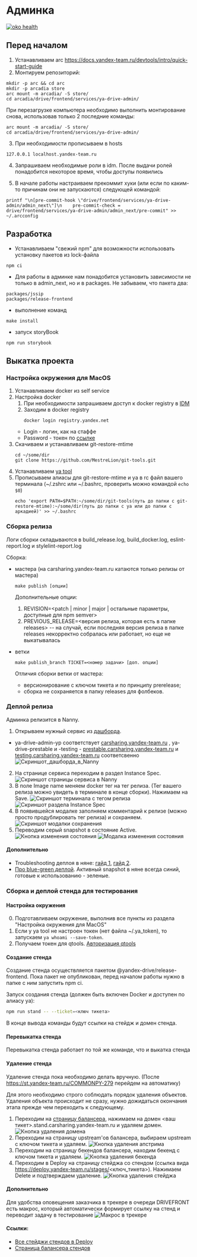 # Админка
[![oko health](https://oko.yandex-team.ru/badges/repo.svg?repoName=carsharing/ya-drive-admin&vcs=github&repoFilter=admin_next)](https://oko.yandex-team.ru/github/carsharing/ya-drive-admin?repoFilter=admin_next)

## Перед началом
1. Устанавливаем arc https://docs.yandex-team.ru/devtools/intro/quick-start-guide
2. Монтируем репозиторий:
```
mkdir -p arc && cd arc
mkdir -p arcadia store
arc mount -m arcadia/ -S store/
cd arcadia/drive/frontend/services/ya-drive-admin/
```

При перезагрузке компьютера необходимо выполнить монтирование снова, использовав только 2 последние команды:
```
arc mount -m arcadia/ -S store/
cd arcadia/drive/frontend/services/ya-drive-admin/
```

3. При необходимости прописываем в hosts
```
127.0.0.1 localhost.yandex-team.ru
```

4. Запрашиваем необходимые роли в idm. После выдачи ролей понадобится некоторое время, чтобы доступы появились

5. В начале работы настраиваем прекоммит хуки (или если по каким-то причинам они не запускаются) следующей командой:
```
printf "\n[pre-commit-hook \"drive/frontend/services/ya-drive-admin/admin_next\"]\n    pre-commit-check = drive/frontend/services/ya-drive-admin/admin_next/pre-commit" >> ~/.arcconfig
```

## Разработка
* Устанавливаем "свежий npm" для возможности использовать установку
пакетов из lock-файла
```
npm ci
```
* Для работы в админке нам понадобится установить зависимости не только в admin_next, но и в packages. Не забываем, что пакета два:
```
packages/jssip
packages/release-frontend
```

* выполнение команд
```
make install
```

* запуск storyBook
```
npm run storybook
```

## Выкатка проекта
### Настройка окружения для MacOS
1. Устанавливаем docker из self service
2. Настройка docker
    1. При необходимости запрашиваем доступ к docker registry в [IDM](https://nda.ya.ru/t/R_LHyR7x3qUgkC)
    2. Заходим в docker registry
        ```
        docker login registry.yandex.net
       ```
    - Login - логин, как на стаффе
    - Password - токен по [ссылке](https://oauth.yandex-team.ru/authorize?response_type=token&client_id=12225edea41e4add87aaa4c4896431f1)
3. Скачиваем и устанавливаем git-restore-mtime
    ```
   cd ~/some/dir
   git clone https://github.com/MestreLion/git-tools.git
   ```
4. Устанавливаем [ya tool](https://docs.yandex-team.ru/devtools/intro/quick-start-guide)
5. Прописываем алиасы для git-restore-mtime и ya в rc файл вашего терминала (~/.zshrc или ~/.bashrc, проверить можно командой ```echo $0```)
    ```
    echo 'export PATH=$PATH:~/some/dir/git-tools(путь до папки с git-restore-mtime):~/some/dir(путь до папки с ya или до папки с аркадией)' >> ~/.bashrc
    ```

### Сборка релиза

Логи сборки складываются в build_release.log, build_docker.log, eslint-report.log и stylelint-report.log

Сборка:
- мастера (на carsharing.yandex-team.ru катаются только релизы от мастера)
    ```
    make publish [опции]
    ```
  Дополнительные опции:
  1) REVISION=<patch | minor | major | остальные параметры, доступные для npm semver>
  2) PREVIOUS_RELEASE=<версия релиза, которая есть в папке releases> -- на случай, если последняя версия релиза в папке releases некорректно собралась или работает, но еще не выкатывалась

- ветки
    ```
    make publish_branch TICKET=<номер задачи> [доп. опции]
    ```

  Отличия сборки ветки от мастера:
  - версионирование с ключом тикета и по принципу prerelease;
  - сборка не сохраняется в папку releases для фолбеков.

### Деплой релиза

Админка релизится в Nanny.

1. Открываем нужный сервис из [дашборда](https://nanny.yandex-team.ru/ui/#/services/dashboards/catalog/carsharing_admin/).
 - ya-drive-admin-yp соответствует [carsharing.yandex-team.ru](carsharing.yandex-team.ru) , ya-drive-prestable и -testing - [prestable.carsharing.yandex-team.ru](prestable.carsharing.yandex-team.ru) и [testing.carsharing.yandex-team.ru](testing.carsharing.yandex-team.ru) соответсвенно
 ![Скриншот_дашборда_в_Nanny](https://nda.ya.ru/t/SSzguasG3rQvPJ)
2. На странице сервиса переходим в раздел Instance Spec.
![Скриншот страницы сервиса в Nanny](https://nda.ya.ru/t/HfI6FHEL3rQvwQ)
3. В поле Image name меняем docker тег на тег релиза. (Тег вашего релиза можно увидеть в терминале в конце сборки). Нажимаем на Save.
![Скриншот терминала с тегом релиза](https://nda.ya.ru/t/-0iNX7bL3rQyCk)
![Скриншот раздела Instance Spec](https://nda.ya.ru/t/waoOVTCB3rQx3r)
4. В появившейся модалке заполняем комментарий к релизе (можно просто продублировать тег релиза) и сохраняем.
![Скриншот модалки сохранения](https://nda.ya.ru/t/5q42JXB13rQz9i)
5. Переводим серый snapshot в cостояние Active.
![Кнопка изменения состояния](https://nda.ya.ru/t/V1wAtKPE3rR3xy)
![Модалка изменения состояния](https://nda.ya.ru/t/gU_XgcYD3rR4BP)

#### Дополнительно
- Troubleshooting деплоя в няне: [гайд 1](https://wiki.yandex-team.ru/market/frontend/infra/faq/nanny-deploy-troubleshooting/), [гайд 2](https://rtc.yandex-team.ru/docs/support/troubleshooting/nanny#deploy-fail).
- [Про blue-green деплой](https://martinfowler.com/bliki/BlueGreenDeployment.html). Активный snapshot в няне всегда синий, готовые к использованию - зеленые.

### Сборка и деплой стенда для тестирования

#### Настройка окружения
0. Подготавливаем окружение, выполнив все пункты из раздела "Настройка окружения для MacOS"
1. Если у ya tool не настроен токен (нет файла ~/.ya_token), то запускаем ```ya whoami --save-token```.
2. Получаем токен для qtools. [Авторизация qtools](https://github.yandex-team.ru/maps/infra/tree/master/packages/qtools#authorization)

#### Создание стенда
Создание стенда осуществляется пакетом @yandex-drive/release-frontend. Пока пакет не опубликован, перед началом работы нужно в папке с ним запустить npm ci.

Запуск создания стенда (должен быть включен Docker и доступен по алиасу ya):
```bash
npm run stand -- --ticket=<ключ тикета>
```
В конце вывода команды будут ссылки на стейдж и домен стенда.

#### Перевыкатка стенда
Перевыкатка стенда работает по той же команде, что и выкатка стенда

#### Удаление стенда
Удаление стенда пока необходимо делать вручную. (После https://st.yandex-team.ru/COMMONPY-279 перейдем на автоматику)

Для этого необходимо строго соблюдать порядок удаления объектов. Удаления объекта происходит не сразу, нужно дожидаться окончания этапа прежде чем переходить к следующему.
1. Переходим на [страницу балансера](https://nanny.yandex-team.ru/ui/#/awacs/namespaces/list/testing.carsharing.yandex-team.ru/show/), нажимаем на домен <ваш тикет>.stand.carsharing.yandex-team.ru и удаляем домен.
   ![Кнопка удаления домена](https://nda.ya.ru/t/tOBNTw0I3uHhSN)
2. Переходим на страницу upstream'ов балансера, выбираем upstream с ключом тикета и удаляем.
   ![Кнопка удаления апстрима](https://nda.ya.ru/t/1LI2mI9v3uHjfu)
3. Переходим на страницу бекендов балансера, находим бекенд с ключом тикета и удаляем.
   ![Кнопка удаления бекенда](https://nda.ya.ru/t/7FTcMUwn3uHjwB)
4. Переходим в Deploy на страницу стейджа со стендом (ссылка вида https://deploy.yandex-team.ru/stages/<ключ_тикета>). Нажимаем Delete и подтверждаем удаление.
   ![Кнопка удаления стейджа](https://nda.ya.ru/t/g0rgoEWl3uHkEu)

#### Дополнительно
Для удобства оповещения заказчика в трекере в очереди DRIVEFRONT есть макрос, который автоматически формирует ссылку на стенд и переводит задачу в тестирование
![Макрос в трекере](https://nda.ya.ru/t/_kGydChS3uHhDM)

#### Ссылки:
- [Все стейджи стендов в Deploy](https://deploy.yandex-team.ru/projects/drive-admin-stands)
- [Страница балансера стендов](https://nanny.yandex-team.ru/ui/#/awacs/namespaces/list/testing.carsharing.yandex-team.ru)
